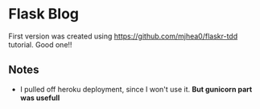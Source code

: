 # Flask Blog

First version was created using https://github.com/mjhea0/flaskr-tdd tutorial. Good one!!

## Notes

* I pulled off heroku deployment, since I won't use it. **But gunicorn part was usefull**


